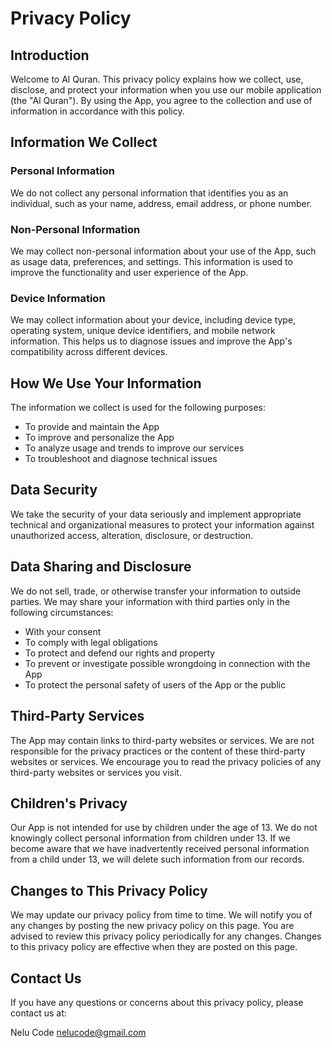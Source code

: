 # Privacy Policy

## Introduction

Welcome to Al Quran. This privacy policy explains how we collect, use, disclose, and protect your information when you use our mobile application (the "Al Quran"). By using the App, you agree to the collection and use of information in accordance with this policy.

## Information We Collect

### Personal Information

We do not collect any personal information that identifies you as an individual, such as your name, address, email address, or phone number.

### Non-Personal Information

We may collect non-personal information about your use of the App, such as usage data, preferences, and settings. This information is used to improve the functionality and user experience of the App.

### Device Information

We may collect information about your device, including device type, operating system, unique device identifiers, and mobile network information. This helps us to diagnose issues and improve the App's compatibility across different devices.

## How We Use Your Information

The information we collect is used for the following purposes:

- To provide and maintain the App
- To improve and personalize the App
- To analyze usage and trends to improve our services
- To troubleshoot and diagnose technical issues

## Data Security

We take the security of your data seriously and implement appropriate technical and organizational measures to protect your information against unauthorized access, alteration, disclosure, or destruction.

## Data Sharing and Disclosure

We do not sell, trade, or otherwise transfer your information to outside parties. We may share your information with third parties only in the following circumstances:

- With your consent
- To comply with legal obligations
- To protect and defend our rights and property
- To prevent or investigate possible wrongdoing in connection with the App
- To protect the personal safety of users of the App or the public

## Third-Party Services

The App may contain links to third-party websites or services. We are not responsible for the privacy practices or the content of these third-party websites or services. We encourage you to read the privacy policies of any third-party websites or services you visit.

## Children's Privacy

Our App is not intended for use by children under the age of 13. We do not knowingly collect personal information from children under 13. If we become aware that we have inadvertently received personal information from a child under 13, we will delete such information from our records.

## Changes to This Privacy Policy

We may update our privacy policy from time to time. We will notify you of any changes by posting the new privacy policy on this page. You are advised to review this privacy policy periodically for any changes. Changes to this privacy policy are effective when they are posted on this page.

## Contact Us

If you have any questions or concerns about this privacy policy, please contact us at:

Nelu Code
nelucode@gmail.com
